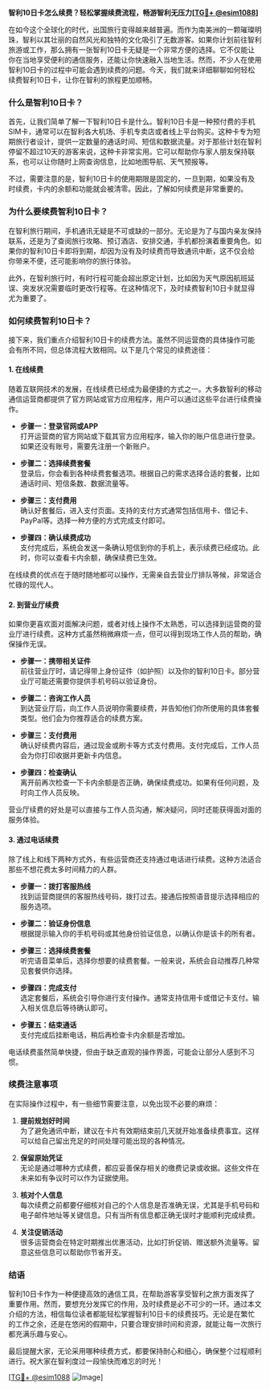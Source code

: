 **智利10日卡怎么续费？轻松掌握续费流程，畅游智利无压力[[TG💪+ @esim1088](https://t.me/s/esim1088)]**

在如今这个全球化的时代，出国旅行变得越来越普遍。而作为南美洲的一颗璀璨明珠，智利以其壮丽的自然风光和独特的文化吸引了无数游客。如果你计划前往智利旅游或工作，那么拥有一张智利10日卡无疑是一个非常方便的选择。它不仅能让你在当地享受便利的通信服务，还能让你快速融入当地生活。然而，不少人在使用智利10日卡的过程中可能会遇到续费的问题。今天，我们就来详细聊聊如何轻松续费智利10日卡，让你在智利的旅程更加顺畅。

### **什么是智利10日卡？**

首先，让我们简单了解一下智利10日卡是什么。智利10日卡是一种预付费的手机SIM卡，通常可以在智利各大机场、手机专卖店或者线上平台购买。这种卡专为短期旅行者设计，提供一定数量的通话时间、短信和数据流量。对于那些计划在智利停留不超过10天的游客来说，这种卡非常实用。它可以帮助你与家人朋友保持联系，也可以让你随时上网查询信息，比如地图导航、天气预报等。

不过，需要注意的是，智利10日卡的使用期限是固定的，一旦到期，如果没有及时续费，卡内的余额和功能就会被清零。因此，了解如何续费是非常重要的。

### **为什么要续费智利10日卡？**

在智利旅行期间，手机通讯无疑是不可或缺的一部分。无论是为了与国内亲友保持联系，还是为了查阅旅行攻略、预订酒店、安排交通，手机都扮演着重要角色。如果你的智利10日卡即将到期，却因为没有及时续费而导致通讯中断，这不仅会给你带来不便，还可能影响你的旅行体验。

此外，在智利旅行时，有时行程可能会超出原定计划，比如因为天气原因航班延误、突发状况需要临时更改行程等。在这种情况下，及时续费智利10日卡就显得尤为重要了。

### **如何续费智利10日卡？**

接下来，我们重点介绍智利10日卡的续费方法。虽然不同运营商的具体操作可能会有所不同，但总体流程大致相同。以下是几个常见的续费途径：

#### **1. 在线续费**

随着互联网技术的发展，在线续费已经成为最便捷的方式之一。大多数智利的移动通信运营商都提供了官方网站或官方应用程序，用户可以通过这些平台进行续费操作。

- **步骤一：登录官网或APP**  
打开运营商的官方网站或下载其官方应用程序，输入你的账户信息进行登录。如果还没有账号，需要先注册一个新账户。

- **步骤二：选择续费套餐**  
登录后，你会看到各种续费套餐选项。根据自己的需求选择合适的套餐，比如通话时间、短信条数、数据流量等。

- **步骤三：支付费用**  
确认好套餐后，进入支付页面。支持的支付方式通常包括信用卡、借记卡、PayPal等。选择一种方便的方式完成支付即可。

- **步骤四：确认续费成功**  
支付完成后，系统会发送一条确认短信到你的手机上，表示续费已经成功。此时，你可以查看卡内余额，确保续费已生效。

在线续费的优点在于随时随地都可以操作，无需亲自去营业厅排队等候，非常适合忙碌的现代人。

#### **2. 到营业厅续费**

如果你更喜欢面对面解决问题，或者对线上操作不太熟悉，可以选择到运营商的营业厅进行续费。这种方式虽然稍微麻烦一点，但可以得到现场工作人员的帮助，确保操作无误。

- **步骤一：携带相关证件**  
前往营业厅时，请记得带上身份证件（如护照）以及你的智利10日卡。部分营业厅可能还需要你提供手机号码以验证身份。

- **步骤二：咨询工作人员**  
到达营业厅后，向工作人员说明你需要续费，并告知他们你所使用的具体套餐类型。他们会为你推荐适合的续费方案。

- **步骤三：支付费用**  
确认好续费内容后，通过现金或刷卡等方式支付费用。支付完成后，工作人员会为你打印收据并更新卡内信息。

- **步骤四：检查确认**  
离开前再次检查一下卡内余额是否正确，确保续费成功。如果有任何问题，及时向工作人员反映。

营业厅续费的好处是可以直接与工作人员沟通，解决疑问，同时还能获得面对面的服务体验。

#### **3. 通过电话续费**

除了线上和线下两种方式外，有些运营商还支持通过电话进行续费。这种方法适合那些不想花费太多时间精力的人群。

- **步骤一：拨打客服热线**  
找到运营商提供的客服热线号码，拨打过去。接通后按照语音提示选择相应的服务选项。

- **步骤二：验证身份信息**  
根据提示输入你的手机号码或其他身份验证信息，以确认你是该卡的所有者。

- **步骤三：选择续费套餐**  
听完语音菜单后，选择你想要的续费套餐。一般来说，系统会自动推荐几种常见套餐供你选择。

- **步骤四：完成支付**  
选定套餐后，系统会引导你进行支付操作。通常支持信用卡或借记卡支付。输入相关信息后等待确认即可。

- **步骤五：结束通话**  
支付完成后挂断电话，稍后再检查卡内余额是否增加。

电话续费虽然简单快捷，但由于缺乏直观的操作界面，可能会让部分人感到不习惯。

### **续费注意事项**

在实际操作过程中，有一些细节需要注意，以免出现不必要的麻烦：

1. **提前规划好时间**  
为了避免通讯中断，建议在卡片有效期结束前几天就开始准备续费事宜。这样可以给自己留出充足的时间处理可能出现的各种情况。

2. **保留原始凭证**  
无论是通过哪种方式续费，都应妥善保存相关的缴费记录或收据。这些文件在未来如有争议时可以作为证据使用。

3. **核对个人信息**  
每次续费之前都要仔细核对自己的个人信息是否准确无误，尤其是手机号码和电子邮件地址等关键信息。只有当所有信息都正确无误时才能顺利完成续费。

4. **关注促销活动**  
很多运营商会在特定时期推出优惠活动，比如打折促销、赠送额外流量等。留意这些信息可以帮助你节省开支。

### **结语**

智利10日卡作为一种便捷高效的通信工具，在帮助游客享受智利之旅方面发挥了重要作用。然而，要想充分发挥它的作用，及时续费是必不可少的一环。通过本文介绍的方法，相信每位读者都能轻松掌握智利10日卡的续费技巧。无论是在繁忙的工作之余，还是在悠闲的假期中，只要合理安排时间和资源，就能让每一次旅行都充满乐趣与安心。

最后提醒大家，无论采用哪种续费方式，都要保持耐心和细心，确保整个过程顺利进行。祝大家在智利度过一段愉快而难忘的时光！

[[TG💪+ @esim1088](https://t.me/s/esim1088) ![Image](https://i.postimg.cc/4NQfJmqS/Snipaste-2025-05-13-00-14-12.png)]